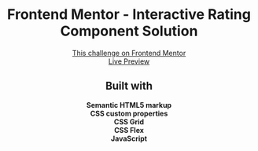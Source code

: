 <h1 align="center">Frontend Mentor - Interactive Rating Component Solution</h1>

<div align="center"><a href="https://www.frontendmentor.io/challenges/interactive-rating-component-koxpeBUmI" target="_blank">This challenge on Frontend Mentor</a></div>
<div align="center"><a href="https://hiozen.github.io/interactive-rating-component-main/" target="_blank">Live Preview</a></div>

<h2 align="center">Built with</h2>

<div align="center"><b>Semantic HTML5 markup</b></div>
<div align="center"><b>CSS custom properties</b></div>
<div align="center"><b>CSS Grid</b></div>
<div align="center"><b>CSS Flex</b></div>
<div align="center"><b>JavaScript</b></div>
